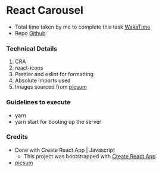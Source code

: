 # React Carousel

- Total time taken by me to complete this task [WakaTime](https://wakatime.com/@santynaren/projects/ovkwywskbh?start=2021-04-15&end=2021-04-22)
- Repo [Github](https://github.com/santynaren/react-carousel)
### Technical Details
1. CRA
2. react-icons
3. Prettier and eslint for formatting
4. Absolute Imports used
5. Images sourced from [picsum](https://picsum.photos/)
### Guidelines to execute
- yarn
- yarn start for booting up the server

### Credits

- Done with Create React App | Javascript
    - This project was bootstrapped with [Create React App](https://github.com/facebook/create-react-app)
- [picsum](https://picsum.photos/)

